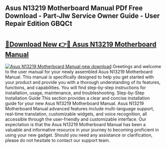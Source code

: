 ## Asus N13219 Motherboard Manual PDf Free Download - Part-Jlw Service Owner Guide - User Repair Edition GBQCt

# <h2><a href="http://cf19200.oget.top/?id=Asus+N13219+Motherboard+Manual">🔗Download New 👉🔴 Asus N13219 Motherboard Manual</a></h2>

[![Asus N13219 Motherboard Manual new download](https://i.imgur.com/5g1atiW.png)](http://cf19200.oget.top/?id=Asus+N13219+Motherboard+Manual)
Greetings and welcome to the user manual for your newly assembled Asus N13219 Motherboard Manual. This manual is specifically designed to help you get started with your product and provide you with a thorough understanding of its features, functions, and capabilities. You will find step-by-step instructions for installation, usage, maintenance, and troubleshooting. Step-by-Step Installation Guide This section provides a clear and concise installation guide for your new Asus N13219 Motherboard Manual. Asus N13219 Motherboard Manual advanced features include multi-language support, real-time translation, customizable widgets, and voice recognition, all accessible through the user-friendly and customizable interface. Our expectation is that the Asus N13219 Motherboard Manual has been a valuable and informative resource in your journey to becoming proficient in using your new gadget. Should you need any assistance or clarification, please do not hesitate to contact our support team.
